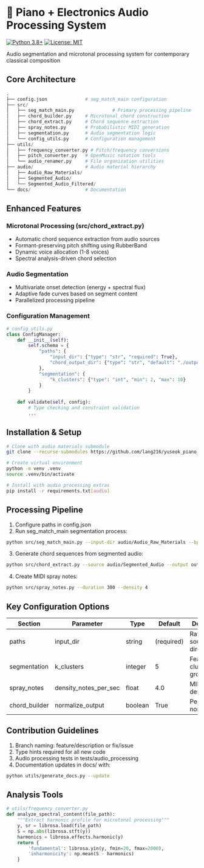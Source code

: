 # 🎹 Piano + Electronics Audio Processing System

[![Python 3.8+](https://img.shields.io/badge/python-3.8+-blue.svg)](https://www.python.org/downloads/)
[![License: MIT](https://img.shields.io/badge/License-MIT-yellow.svg)](https://opensource.org/licenses/MIT)

Audio segmentation and microtonal processing system for contemporary classical composition

## Core Architecture

```python
.
├── config.json              # seg_match_main configuration
├── src/
│   ├── seg_match_main.py              # Primary processing pipeline
│   ├── chord_builder.py     # Microtonal chord construction
│   ├── chord_extract.py     # Chord sequence extraction
│   ├── spray_notes.py       # Probabilistic MIDI generation
│   ├── segmentation.py      # Audio segmentation logic
│   └── config_utils.py      # Configuration management
├── utils/
│   ├── frequency_converter.py # Pitch/frequency conversions
│   ├── pitch_converter.py   # OpenMusic notation tools
│   └── audio_renamer.py     # File organization utilities
├── audio/                   # Audio material hierarchy
│   ├── Audio_Raw_Materials/
│   ├── Segmented_Audio/
│   └── Segmented_Audio_Filtered/
└── docs/                    # Documentation
```

## Enhanced Features

### Microtonal Processing (src/chord_extract.py)
- Automatic chord sequence extraction from audio sources
- Formant-preserving pitch shifting using RubberBand
- Dynamic voice allocation (1-8 voices)
- Spectral analysis-driven chord selection

### Audio Segmentation
- Multivariate onset detection (energy + spectral flux)
- Adaptive fade curves based on segment content
- Parallelized processing pipeline

### Configuration Management
```python
# config_utils.py
class ConfigManager:
    def __init__(self):
        self.schema = {
            "paths": {
                "input_dir": {"type": "str", "required": True},
                "chord_output_dir": {"type": "str", "default": "./output"}
            },
            "segmentation": {
                "k_clusters": {"type": "int", "min": 2, "max": 10}
            }
        }
    
    def validate(self, config):
        # Type checking and constraint validation
        ...
```

## Installation & Setup

```bash
# Clone with audio materials submodule
git clone --recurse-submodules https://github.com/lang216/yuseok_piano_piece.git

# Create virtual environment
python -m venv .venv
source .venv/bin/activate

# Install with audio processing extras
pip install -r requirements.txt[audio]
```

## Processing Pipeline

1. Configure paths in config.json
2. Run seg_match_main segmentation process:
```bash
python src/seg_match_main.py --input-dir audio/Audio_Raw_Materials --bpm 72
```
3. Generate chord sequences from segmented audio:
```bash
python src/chord_extract.py --source audio/Segmented_Audio --output output/chords
```
4. Create MIDI spray notes:
```bash
python src/spray_notes.py --duration 300 --density 4
```

## Key Configuration Options

| Section         | Parameter              | Type    | Default      | Description                  |
|-----------------|------------------------|---------|--------------|------------------------------|
| paths           | input_dir              | string  | (required)   | Raw audio source directory   |
| segmentation    | k_clusters             | integer | 5            | Feature clusters for grouping|
| spray_notes     | density_notes_per_sec  | float   | 4.0          | MIDI event density           |
| chord_builder   | normalize_output       | boolean | True         | Peak normalization           |

## Contribution Guidelines

1. Branch naming: feature/description or fix/issue
2. Type hints required for all new code
3. Audio processing tests in tests/audio_processing
4. Documentation updates in docs/ with:
```bash
python utils/generate_docs.py --update
```

## Analysis Tools

```python
# utils/frequency_converter.py
def analyze_spectral_content(file_path):
    """Extract harmonic profile for microtonal processing"""
    y, sr = librosa.load(file_path)
    S = np.abs(librosa.stft(y))
    harmonics = librosa.effects.harmonic(y)
    return {
        'fundamental': librosa.yin(y, fmin=20, fmax=2000),
        'inharmonicity': np.mean(S - harmonics)
    }
